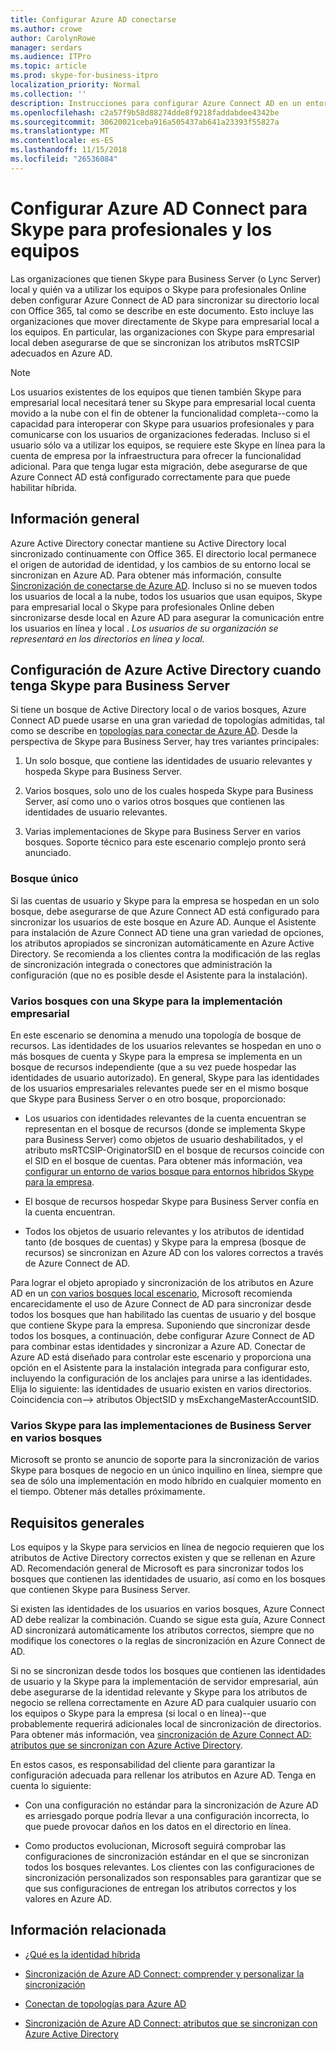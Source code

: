 ```yaml
---
title: Configurar Azure AD conectarse
ms.author: crowe
author: CarolynRowe
manager: serdars
ms.audience: ITPro
ms.topic: article
ms.prod: skype-for-business-itpro
localization_priority: Normal
ms.collection: ''
description: Instrucciones para configurar Azure Connect AD en un entorno híbrido.
ms.openlocfilehash: c2a57f9b58d88274dde8f9218faddabdee4342be
ms.sourcegitcommit: 30620021ceba916a505437ab641a23393f55827a
ms.translationtype: MT
ms.contentlocale: es-ES
ms.lasthandoff: 11/15/2018
ms.locfileid: "26536084"
---
```

# <a name="configure-azure-ad-connect-for-skype-for-business-and-teams"></a>Configurar Azure AD Connect para Skype para profesionales y los equipos 
 
Las organizaciones que tienen Skype para Business Server (o Lync Server) local y quién va a utilizar los equipos o Skype para profesionales Online deben configurar Azure Connect de AD para sincronizar su directorio local con Office 365, tal como se describe en este documento.  Esto incluye las organizaciones que mover directamente de Skype para empresarial local a los equipos. En particular, las organizaciones con Skype para empresarial local deben asegurarse de que se sincronizan los atributos msRTCSIP adecuados en Azure AD. 

> [!NOTE]
> Los usuarios existentes de los equipos que tienen también Skype para empresarial local necesitará tener su Skype para empresarial local cuenta movido a la nube con el fin de obtener la funcionalidad completa--como la capacidad para interoperar con Skype para usuarios profesionales y para comunicarse con los usuarios de organizaciones federadas. Incluso si el usuario sólo va a utilizar los equipos, se requiere este Skype en línea para la cuenta de empresa por la infraestructura para ofrecer la funcionalidad adicional.  Para que tenga lugar esta migración, debe asegurarse de que Azure Connect AD está configurado correctamente para que puede habilitar híbrida.
 

## <a name="background-information"></a>Información general

Azure Active Directory conectar mantiene su Active Directory local sincronizado continuamente con Office 365.  El directorio local permanece el origen de autoridad de identidad, y los cambios de su entorno local se sincronizan en Azure AD. Para obtener más información, consulte [Sincronización de conectarse de Azure AD](https://docs.microsoft.com/en-us/azure/active-directory/hybrid/how-to-connect-sync-whatis).  Incluso si no se mueven todos los usuarios de local a la nube, todos los usuarios que usan equipos, Skype para empresarial local o Skype para profesionales Online deben sincronizarse desde local en Azure AD para asegurar la comunicación entre los usuarios en línea y local . *Los usuarios de su organización se representará en los directorios en línea y local.*


## <a name="configuring-azure-ad-when-you-have-skype-for-business-server"></a>Configuración de Azure Active Directory cuando tenga Skype para Business Server 

Si tiene un bosque de Active Directory local o de varios bosques, Azure Connect AD puede usarse en una gran variedad de topologías admitidas, tal como se describe en [topologías para conectar de Azure AD](https://docs.microsoft.com/en-us/azure/active-directory/hybrid/plan-connect-topologies).  Desde la perspectiva de Skype para Business Server, hay tres variantes principales: 

1. Un solo bosque, que contiene las identidades de usuario relevantes y hospeda Skype para Business Server. 

2. Varios bosques, solo uno de los cuales hospeda Skype para Business Server, así como uno o varios otros bosques que contienen las identidades de usuario relevantes. 

3. Varias implementaciones de Skype para Business Server en varios bosques. Soporte técnico para este escenario complejo pronto será anunciado.

### <a name="single-forest"></a>Bosque único 

Si las cuentas de usuario y Skype para la empresa se hospedan en un solo bosque, debe asegurarse de que Azure Connect AD está configurado para sincronizar los usuarios de este bosque en Azure AD.  Aunque el Asistente para instalación de Azure Connect AD tiene una gran variedad de opciones, los atributos apropiados se sincronizan automáticamente en Azure Active Directory. Se recomienda a los clientes contra la modificación de las reglas de sincronización integrada o conectores que administración la configuración (que no es posible desde el Asistente para la instalación).  

### <a name="multiple-forests-with-one-skype-for-business-deployment"></a>Varios bosques con una Skype para la implementación empresarial 

En este escenario se denomina a menudo una topología de bosque de recursos. Las identidades de los usuarios relevantes se hospedan en uno o más bosques de cuenta y Skype para la empresa se implementa en un bosque de recursos independiente (que a su vez puede hospedar las identidades de usuario autorizado). En general, Skype para las identidades de los usuarios empresariales relevantes puede ser en el mismo bosque que Skype para Business Server o en otro bosque, proporcionado: 

- Los usuarios con identidades relevantes de la cuenta encuentran se representan en el bosque de recursos (donde se implementa Skype para Business Server) como objetos de usuario deshabilitados, y el atributo msRTCSIP-OriginatorSID en el bosque de recursos coincide con el SID en el bosque de cuentas. Para obtener más información, vea [configurar un entorno de varios bosque para entornos híbridos Skype para la empresa](configure-a-multi-forest-environment-for-hybrid.md).

- El bosque de recursos hospedar Skype para Business Server confía en la cuenta encuentran.  

- Todos los objetos de usuario relevantes y los atributos de identidad tanto (de bosques de cuentas) y Skype para la empresa (bosque de recursos) se sincronizan en Azure AD con los valores correctos a través de Azure Connect de AD.  

 Para lograr el objeto apropiado y sincronización de los atributos en Azure AD en un [con varios bosques local escenario](configure-a-multi-forest-environment-for-hybrid.md), Microsoft recomienda encarecidamente el uso de Azure Connect de AD para sincronizar desde todos los bosques que han habilitado las cuentas de usuario y del bosque que contiene Skype para la empresa.  Suponiendo que sincronizar desde todos los bosques, a continuación, debe configurar Azure Connect de AD para combinar estas identidades y sincronizar a Azure AD. Conectar de Azure AD está diseñado para controlar este escenario y proporciona una opción en el Asistente para la instalación integrada para configurar esto, incluyendo la configuración de los anclajes para unirse a las identidades.  Elija lo siguiente: las identidades de usuario existen en varios directorios. Coincidencia con--> atributos ObjectSID y msExchangeMasterAccountSID.


### <a name="multiple-skype-for-business-server-deployments-in-multiple-forests"></a>Varios Skype para las implementaciones de Business Server en varios bosques 

Microsoft se pronto se anuncio de soporte para la sincronización de varios Skype para bosques de negocio en un único inquilino en línea, siempre que sea de sólo una implementación en modo híbrido en cualquier momento en el tiempo. Obtener más detalles próximamente. 

## <a name="general-requirements"></a>Requisitos generales 

Los equipos y la Skype para servicios en línea de negocio requieren que los atributos de Active Directory correctos existen y que se rellenan en Azure AD.  Recomendación general de Microsoft es para sincronizar todos los bosques que contienen las identidades de usuario, así como en los bosques que contienen Skype para Business Server.

 Si existen las identidades de los usuarios en varios bosques, Azure Connect AD debe realizar la combinación. Cuando se sigue esta guía, Azure Connect AD sincronizará automáticamente los atributos correctos, siempre que no modifique los conectores o la reglas de sincronización en Azure Connect de AD. 
  
Si no se sincronizan desde todos los bosques que contienen las identidades de usuario y la Skype para la implementación de servidor empresarial, aún debe asegurarse de la identidad relevante y Skype para los atributos de negocio se rellena correctamente en Azure AD para cualquier usuario con los equipos o Skype para la empresa (si local o en línea)--que probablemente requerirá adicionales local de sincronización de directorios. Para obtener más información, vea [sincronización de Azure Connect AD: atributos que se sincronizan con Azure Active Directory](https://docs.microsoft.com/en-us/azure/active-directory/hybrid/reference-connect-sync-attributes-synchronized).

En estos casos, es responsabilidad del cliente para garantizar la configuración adecuada para rellenar los atributos en Azure AD. Tenga en cuenta lo siguiente: 

- Con una configuración no estándar para la sincronización de Azure AD es arriesgado porque podría llevar a una configuración incorrecta, lo que puede provocar daños en los datos en el directorio en línea.

- Como productos evolucionan, Microsoft seguirá comprobar las configuraciones de sincronización estándar en el que se sincronizan todos los bosques relevantes. Los clientes con las configuraciones de sincronización personalizados son responsables para garantizar que se que sus configuraciones de entregan los atributos correctos y los valores en Azure AD. 

## <a name="related-information"></a>Información relacionada

- [¿Qué es la identidad híbrida](https://docs.microsoft.com/en-us/azure/active-directory/hybrid/whatis-hybrid-identity?toc=%2Fen-us%2Fazure%2Factive-directory%2Fhybrid%2FTOC.json&bc=%2Fen-us%2Fazure%2Fbread%2Ftoc.json)

- [Sincronización de Azure AD Connect: comprender y personalizar la sincronización](https://docs.microsoft.com/en-us/azure/active-directory/hybrid/how-to-connect-sync-whatis)

- [Conectan de topologías para Azure AD](https://docs.microsoft.com/en-us/azure/active-directory/hybrid/plan-connect-topologies)

- [Sincronización de Azure AD Connect: atributos que se sincronizan con Azure Active Directory](https://docs.microsoft.com/en-us/azure/active-directory/hybrid/reference-connect-sync-attributes-synchronized)
